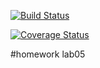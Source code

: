 [![Build Status](https://travis-ci.com/ezuryy/homework-lab05.svg?branch=master)](https://travis-ci.com/ezuryy/homework-lab05)

[![Coverage Status](https://coveralls.io/repos/github/ezuryy/homework-lab05/badge.svg?branch=master)](https://coveralls.io/github/ezuryy/homework-lab05?branch=master)

#homework lab05
